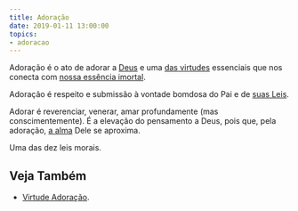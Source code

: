 ```yaml
---
title: Adoração
date: 2019-01-11 13:00:00
topics: 
- adoracao
---
```


Adoração é o ato de adorar a [Deus](../deus) e uma [das virtudes](/virtudes)
essenciais que nos conecta com [nossa essência imortal](../espirito-imortal).

Adoração é respeito e submissão à vontade bomdosa do Pai e de [suas
Leis](/leis).

Adorar é reverenciar, venerar, amar profundamente (mas conscimentemente). É a
elevação do pensamento a Deus, pois que, pela adoração, [a alma](../alma) Dele
se aproxima.

Uma das dez leis morais.  

## Veja Também
* [Virtude Adoração](/virtudes/adoracao).

